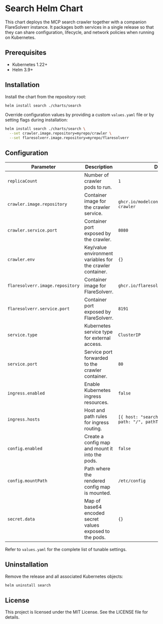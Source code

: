 # Search Helm Chart

This chart deploys the MCP search crawler together with a companion FlareSolverr
instance. It packages both services in a single release so that they can share
configuration, lifecycle, and network policies when running on Kubernetes.

## Prerequisites

- Kubernetes 1.22+
- Helm 3.9+

## Installation

Install the chart from the repository root:

```bash
helm install search ./charts/search
```

Override configuration values by providing a custom `values.yaml` file or by
setting flags during installation:

```bash
helm install search ./charts/search \
  --set crawler.image.repository=myrepo/crawler \
  --set flaresolverr.image.repository=myrepo/flaresolverr
```

## Configuration

| Parameter | Description | Default |
| --- | --- | --- |
| `replicaCount` | Number of crawler pods to run. | `1` |
| `crawler.image.repository` | Container image for the crawler service. | `ghcr.io/modelcontextprotocol/search-crawler` |
| `crawler.service.port` | Container port exposed by the crawler. | `8080` |
| `crawler.env` | Key/value environment variables for the crawler container. | `{}` |
| `flaresolverr.image.repository` | Container image for FlareSolverr. | `ghcr.io/flaresolverr/flaresolverr` |
| `flaresolverr.service.port` | Container port exposed by FlareSolverr. | `8191` |
| `service.type` | Kubernetes service type for external access. | `ClusterIP` |
| `service.port` | Service port forwarded to the crawler container. | `80` |
| `ingress.enabled` | Enable Kubernetes ingress resources. | `false` |
| `ingress.hosts` | Host and path rules for ingress routing. | `[{ host: "search.local", paths: [{ path: "/", pathType: "Prefix" }] }]` |
| `config.enabled` | Create a config map and mount it into the pods. | `false` |
| `config.mountPath` | Path where the rendered config map is mounted. | `/etc/config` |
| `secret.data` | Map of base64 encoded secret values exposed to the pods. | `{}` |

Refer to `values.yaml` for the complete list of tunable settings.

## Uninstallation

Remove the release and all associated Kubernetes objects:

```bash
helm uninstall search
```

## License

This project is licensed under the MIT License. See the LICENSE file for details.
